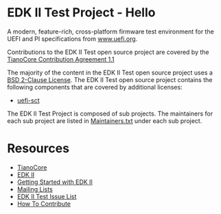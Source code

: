 # EDK II Test Project - Hello

A modern, feature-rich, cross-platform firmware test environment
for the UEFI and PI specifications from www.uefi.org.

Contributions to the EDK II Test open source project are covered by the
[TianoCore Contribution Agreement 1.1](Contributions.txt)

The majority of the content in the EDK II Test open source project uses a
[BSD 2-Clause License](License.txt). The EDK II Test open source project contains
the following components that are covered by additional licenses:
* [uefi-sct](uefi-sct/License.txt)

The EDK II Test Project is composed of sub projects.  The maintainers for each sub project
are listed in [Maintainers.txt](Maintainers.txt) under each sub project.

# Resources
* [TianoCore](http://www.tianocore.org)
* [EDK II](https://github.com/tianocore/tianocore.github.io/wiki/EDK-II)
* [Getting Started with EDK II](https://github.com/tianocore/tianocore.github.io/wiki/Getting-Started-with-EDK-II)
* [Mailing Lists](https://github.com/tianocore/tianocore.github.io/wiki/Mailing-Lists)
* [EDK II Test Issue List](https://github.com/tianocore/edk2-test/issues)
* [How To Contribute](https://github.com/tianocore/tianocore.github.io/wiki/How-To-Contribute)
